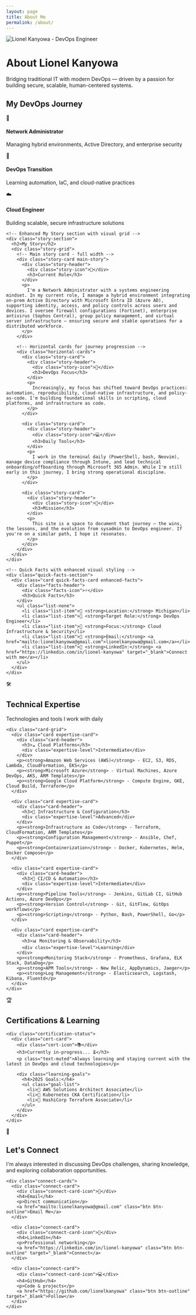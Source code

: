 ```yaml
---
layout: page
title: About Me
permalink: /about/
---
```


<div class="hero section-small">
  <div class="wrapper">
    <!-- Add profile photo at the top -->
    <div class="profile-photo-container">
      <img src="/assets/images/profile-about.jpg" alt="Lionel Kanyowa - DevOps Engineer" class="profile-image-centered">
    </div>
    <h1>About Lionel Kanyowa</h1>
    <p class="hero-subtitle">Bridging traditional IT with modern DevOps — driven by a passion for building secure, scalable, human-centered systems.</p>
  </div>
</div>

<section class="section-small">
  <div class="wrapper">
    <!-- Journey Timeline Section - New Visual Element -->
    <div class="journey-timeline">
      <h2 class="text-center mb-3">My DevOps Journey</h2>
      <div class="timeline-container">
        <div class="timeline-item">
          <div class="timeline-icon">🔧</div>
          <div class="timeline-content">
            <h4>Network Administrator</h4>
            <p>Managing hybrid environments, Active Directory, and enterprise security</p>
          </div>
        </div>
        <div class="timeline-item">
          <div class="timeline-icon">🚀</div>
          <div class="timeline-content">
            <h4>DevOps Transition</h4>
            <p>Learning automation, IaC, and cloud-native practices</p>
          </div>
        </div>
        <div class="timeline-item">
          <div class="timeline-icon">☁️</div>
          <div class="timeline-content">
            <h4>Cloud Engineer</h4>
            <p>Building scalable, secure infrastructure solutions</p>
          </div>
        </div>
      </div>
    </div>
    
    <!-- Enhanced My Story section with visual grid -->
    <div class="story-section">
      <h2>My Story</h2>
      <div class="story-grid">
        <!-- Main story card - full width -->
        <div class="story-card main-story">
          <div class="story-header">
            <div class="story-icon">💼</div>
            <h3>Current Role</h3>
          </div>
          <p>
            I'm a Network Administrator with a systems engineering mindset. In my current role, I manage a hybrid environment integrating on-prem Active Directory with Microsoft Entra ID (Azure AD), supporting identity, access, and policy controls across users and devices. I oversee firewall configurations (Fortinet), enterprise antivirus (Sophos Central), group policy management, and virtual server infrastructure — ensuring secure and stable operations for a distributed workforce.
          </p>
        </div>
        
        <!-- Horizontal cards for journey progression -->
        <div class="horizontal-cards">
          <div class="story-card">
            <div class="story-header">
              <div class="story-icon">🎯</div>
              <h3>DevOps Focus</h3>
            </div>
            <p>
              Increasingly, my focus has shifted toward DevOps practices: automation, reproducibility, cloud-native infrastructure, and policy-as-code. I'm building foundational skills in scripting, cloud platforms, and infrastructure as code.
            </p>
          </div>
          
          <div class="story-card">
            <div class="story-header">
              <div class="story-icon">💻</div>
              <h3>Daily Tools</h3>
            </div>
            <p>
              I work in the terminal daily (PowerShell, bash, Neovim), manage device compliance through Intune, and lead technical onboarding/offboarding through Microsoft 365 Admin. While I'm still early in this journey, I bring strong operational discipline.
            </p>
          </div>
          
          <div class="story-card">
            <div class="story-header">
              <div class="story-icon">📝</div>
              <h3>Mission</h3>
            </div>
            <p>
              This site is a space to document that journey — the wins, the lessons, and the evolution from sysadmin to DevOps engineer. If you're on a similar path, I hope it resonates.
            </p>
          </div>
        </div>
      </div>
    </div>
    
    <!-- Quick Facts with enhanced visual styling -->
    <div class="quick-facts-section">
      <div class="card quick-facts-card enhanced-facts">
        <div class="facts-header">
          <div class="facts-icon">⚡</div>
          <h3>Quick Facts</h3>
        </div>
        <ul class="list-none">
          <li class="list-item">📍 <strong>Location:</strong> Michigan</li>
          <li class="list-item">💼 <strong>Target Role:</strong> DevOps Engineer</li>
          <li class="list-item">🎯 <strong>Focus:</strong> Cloud Infrastructure & Security</li>
          <li class="list-item">📧 <strong>Email:</strong> <a href="mailto:lionelkanyowa@gmail.com">lionelkanyowa@gmail.com</a></li>
          <li class="list-item">🔗 <strong>LinkedIn:</strong> <a href="https://linkedin.com/in/lionel-kanyowa" target="_blank">Connect with me</a></li>
        </ul>
      </div>
    </div>
  </div>
</section>

<!-- Enhanced Technical Expertise with progress indicators -->
<section class="section-standard">
  <div class="wrapper">
    <div class="section-header">
      <div class="section-icon">🛠️</div>
      <h2 class="text-center mb-3">Technical Expertise</h2>
      <p class="text-center text-muted">Technologies and tools I work with daily</p>
    </div>
    
    <div class="card-grid">
      <div class="card expertise-card">
        <div class="card-header">
          <h3>☁️ Cloud Platforms</h3>
          <div class="expertise-level">Intermediate</div>
        </div>
        <p><strong>Amazon Web Services (AWS)</strong> - EC2, S3, RDS, Lambda, CloudFormation, EKS</p>
        <p><strong>Microsoft Azure</strong> - Virtual Machines, Azure DevOps, AKS, ARM Templates</p>
        <p><strong>Google Cloud Platform</strong> - Compute Engine, GKE, Cloud Build, Terraform</p>
      </div>
      
      <div class="card expertise-card">
        <div class="card-header">
          <h3>🔧 Infrastructure & Configuration</h3>
          <div class="expertise-level">Advanced</div>
        </div>
        <p><strong>Infrastructure as Code</strong> - Terraform, CloudFormation, ARM Templates</p>
        <p><strong>Configuration Management</strong> - Ansible, Chef, Puppet</p>
        <p><strong>Containerization</strong> - Docker, Kubernetes, Helm, Docker Compose</p>
      </div>
      
      <div class="card expertise-card">
        <div class="card-header">
          <h3>🚀 CI/CD & Automation</h3>
          <div class="expertise-level">Intermediate</div>
        </div>
        <p><strong>Pipeline Tools</strong> - Jenkins, GitLab CI, GitHub Actions, Azure DevOps</p>
        <p><strong>Version Control</strong> - Git, GitFlow, GitOps workflows</p>
        <p><strong>Scripting</strong> - Python, Bash, PowerShell, Go</p>
      </div>
      
      <div class="card expertise-card">
        <div class="card-header">
          <h3>📊 Monitoring & Observability</h3>
          <div class="expertise-level">Learning</div>
        </div>
        <p><strong>Monitoring Stack</strong> - Prometheus, Grafana, ELK Stack, DataDog</p>
        <p><strong>APM Tools</strong> - New Relic, AppDynamics, Jaeger</p>
        <p><strong>Log Management</strong> - Elasticsearch, Logstash, Kibana, Fluentd</p>
      </div>
    </div>
  </div>
</section>

<!-- Enhanced Certifications section -->
<section class="section-alt">
  <div class="wrapper">
    <div class="section-header">
      <div class="section-icon">🏆</div>
      <h2 class="text-center mb-3">Certifications & Learning</h2>
    </div>
    
    <div class="certification-status">
      <div class="cert-card">
        <div class="cert-icon">📚</div>
        <h3>Currently in-progress... ⏳</h3>
        <p class="text-muted">Always learning and staying current with the latest in DevOps and cloud technologies</p>
        
        <div class="learning-goals">
          <h4>2025 Goals:</h4>
          <ul class="goal-list">
            <li>🎯 AWS Solutions Architect Associate</li>
            <li>🎯 Kubernetes CKA Certification</li>
            <li>🎯 HashiCorp Terraform Associate</li>
          </ul>
        </div>
      </div>
    </div>
  </div>
</section>

<!-- Enhanced Connect section -->
<section class="section-standard">
  <div class="wrapper text-center">
    <div class="connect-header">
      <div class="connect-icon">🤝</div>
      <h2>Let's Connect</h2>
      <p class="text-muted mb-2">
        I'm always interested in discussing DevOps challenges, sharing knowledge, and exploring collaboration opportunities.
      </p>
    </div>
    
    <div class="connect-cards">
      <div class="connect-card">
        <div class="connect-card-icon">📧</div>
        <h4>Email</h4>
        <p>Direct communication</p>
        <a href="mailto:lionelkanyowa@gmail.com" class="btn btn-outline">Email Me</a>
      </div>
      
      <div class="connect-card">
        <div class="connect-card-icon">💼</div>
        <h4>LinkedIn</h4>
        <p>Professional networking</p>
        <a href="https://linkedin.com/in/lionel-kanyowa" class="btn btn-outline" target="_blank">Connect</a>
      </div>
      
      <div class="connect-card">
        <div class="connect-card-icon">💻</div>
        <h4>GitHub</h4>
        <p>Code & projects</p>
        <a href="https://github.com/lionelkanyowa" class="btn btn-outline" target="_blank">Follow</a>
      </div>
    </div>
  </div>
</section>
